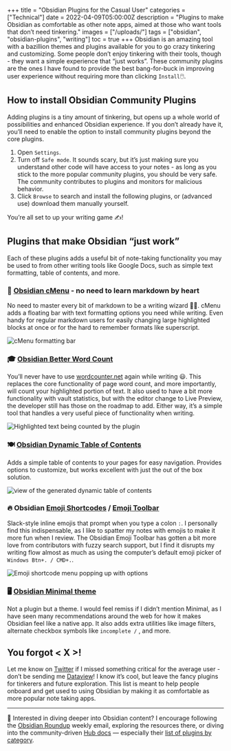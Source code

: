 +++
title = "Obsidian Plugins for the Casual User"
categories = ["Technical"]
date = 2022-04-09T05:00:00Z
description = "Plugins to make Obsidian as comfortable as other note apps, aimed at those who want tools that don’t need tinkering."
images = ["/uploads/"]
tags = ["obsidian", "obsidian-plugins", "writing"]
toc = true
+++
Obsidian is an amazing tool with a bazillion themes and plugins available for you to go crazy tinkering and customizing. Some people don’t enjoy tinkering with their tools, though - they want a simple experience that “just works”. These community plugins are the ones I have found to provide the best bang-for-buck in improving user experience without requiring more than clicking  `Install`🖱️.

## How to install Obsidian Community Plugins

Adding plugins is a tiny amount of tinkering, but opens up a whole world of possibilities and enhanced Obsidian experience. If you don’t already have it, you’ll need to enable the option to install community plugins beyond the core plugins.

1. Open `Settings`.
2. Turn off `Safe mode`. It sounds scary, but it’s just making sure you understand other code will have access to your notes - as long as you stick to the more popular community plugins, you should be very safe. The community contributes to plugins and monitors for malicious behavior.
3. Click `Browse` to search and install the following plugins, or (advanced use) download them manually yourself.

You’re all set to up your writing game ✍️!

## Plugins that make Obsidian “just work”

Each of these plugins adds a useful bit of note-taking functionality you may be used to from other writing tools like Google Docs, such as simple text formatting, table of contents, and more.

### 📜 [Obsidian cMenu](https://github.com/chetachiezikeuzor/cMenu-Plugin) - no need to learn markdown by heart

No need to master every bit of markdown to be a  writing wizard 🧙‍♂️. cMenu adds a floating bar with text formatting options you need while writing. Even handy for regular markdown users for easily changing large highlighted blocks at once or for the hard to remember formats like superscript.

![cMenu formatting bar](/uploads/obsidian-plugins-cmenu.png#center)

### 🎓 [Obsidian Better Word Count](https://github.com/lukeleppan/better-word-count)

You’ll never have to use [wordcounter.net](http://wordcounter.net) again while writing 😃. This replaces the core functionality of page word count, and more importantly, will count your highlighted portion of text. It also used to have a bit more functionality with vault statistics, but with the editor change to Live Preview, the developer still has those on the roadmap to add. Either way, it’s a simple tool that handles a very useful piece of functionality when writing.

![Highlighted text being counted by the plugin](/uploads/obsidian-plugins-better-word-count.png#center)

### 🍽️ [Obsidian Dynamic Table of Contents](https://github.com/aidurber/obsidian-plugin-dynamic-toc)

Adds a simple table of contents to your pages for easy navigation. Provides options to customize, but works excellent with just the out of the box solution.

![view of the generated dynamic table of contents](/uploads/obsidian-plugins-dynamic-toc.png#center)

### 🔥 Obsidian [Emoji Shortcodes](https://github.com/phibr0/obsidian-emoji-shortcodes) / [Emoji Toolbar](https://github.com/oliveryh/obsidian-emoji-toolbar)

Slack-style inline emojis that prompt when you type a colon `:`. I personally find this indispensable, as I like to spatter my notes with emojis to make it more fun when I review. The Obsidian Emoji Toolbar has gotten a bit more love from contributors with fuzzy search support, but I find it disrupts my writing flow almost as much as using the computer’s default emoji picker of `Windows Btn+. / CMD+.`.

![Emoji shortcode menu popping up with options](/uploads/obsidian-plugins-emoji-shortcodes.png#center)

### 🖥️ [Obsidian Minimal theme](https://github.com/kepano/obsidian-minimal)

Not a plugin but a theme. I would feel remiss if I didn’t mention Minimal, as I have seen many recommendations around the web for how it makes Obsidian feel like a native app. It also adds extra utilities like image filters, alternate checkbox symbols like `incomplete /` , and more.

## You forgot < X >!

Let me know on [Twitter](https://twitter.com/maybekq) if I missed something critical for the average user - don’t be sending me [Dataview](https://github.com/blacksmithgu/obsidian-dataview)! I know it’s cool, but leave the fancy plugins for tinkerers and future exploration. This list is meant to help people onboard and get used to using Obsidian by making it as comfortable as more popular note taking apps.

---

📖 Interested in diving deeper into Obsidian content? I encourage following the [Obsidian Roundup](https://www.obsidianroundup.org) weekly email, exploring the resources there, or diving into the community-driven [Hub docs](https://publish.obsidian.md/hub/) — especially their [list of plugins by category](https://publish.obsidian.md/hub/02+-+Community+Expansions/02.01+Plugins+by+Category/%F0%9F%97%82%EF%B8%8F+02.01+Plugins+by+Category).